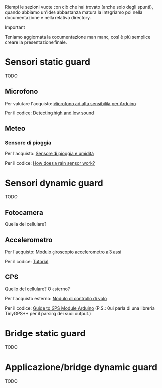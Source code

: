 Riempi le sezioni vuote con ciò che hai trovato (anche solo degli spunti), quando abbiamo un'idea abbastanza matura la integriamo poi nella documentazione e nella relativa directory.

> [!IMPORTANT]
> Teniamo aggiornata la documentazione man mano, così è più semplice creare la presentazione finale.


# Sensori static guard

TODO

## Microfono
Per valutare l'acquisto:
[Microfono ad alta sensibilità per Arduino](https://www.amazon.it/AZDelivery-KY-037-Mikrofon-Modul-Parent/dp/B089QHGFTS?th=1)

Per il codice: 
[Detecting high and low sound](https://www.circuitbasics.com/how-to-use-microphones-on-the-arduino/)


## Meteo

### Sensore di pioggia

Per l'acquisto:
[Sensore di pioggia e umidità](https://www.amazon.com/HiLetgo-Moisture-Humidity-Sensitivity-Nickeled/dp/B01DK29K28/ref=sr_1_3?dib=eyJ2IjoiMSJ9.W0zET8tH2yC3sMV5rPnocEFE77pi8HWfKiElvB9EU6J-Tz86BAbAo92TYWsNGQEWb0cXIbRN6sfJC9ece9UniSgQygyi1suexYdujA5Y0DUDJ9k5AfUjEnTRujcVTJYLPPi2GvKHLWbIpsk0P_XxhbhRxThuX7KcYBhYcMKwQw7HbAxtmo3A9G-KM3zPY4ZnEjF7bGsu2UFbgoC_iO22BbZFo7Y1SuPhjxC7ynOdXAQ.TNXbgymT2VCH9qdlqttv5XGsiiNnofjH3i_1KDuvMh8&dib_tag=se&keywords=rain+sensor+arduino&qid=1729622095&sr=8-3)

Per il codice:
[How does a rain sensor work?](https://circuitdigest.com/microcontroller-projects/interfacing-rain-sensor-with-arduino)

# Sensori dynamic guard

TODO

## Fotocamera

Quella del cellulare?

## Accelerometro

Per l'acquisto:
[Modulo giroscopio accelerometro a 3 assi](https://www.amazon.it/ARCELI-giroscopio-accelerometro-Accelerometer-Convertitore/dp/B07BVXN2GP/ref=sr_1_6?__mk_it_IT=%C3%85M%C3%85%C5%BD%C3%95%C3%91&crid=HSB2TIUYBKUF&dib=eyJ2IjoiMSJ9.RwQWIpYBctj3EU1OAr1KIGbetcU3a9flZoat59Mnw7A2TGTKYay11gy3pDtIVU5iefRais2Ye3kHpapjMLvPlkrcFoVyAnQIZSt0N50uLd0zA5wR6LwHBSd-9IaXvY8JOh672Y-MWxeuIkf65dol4BEgt1FNBw3tvXNRA3llmo6-JDtodDVhx6pAyI1E3ZPjMRzeTEzyB2ANAjMrKFfKS3P_qGDGDQHoi6wY-g8QGPMzJ0dVZ__gLioQjhcZaCt5xfsz7t6Jz8RLntvx52yUsY0X2c1lCeSdu-6M65MOpiI.WYizvD0Y5dAxm6mDaGkYok785JK6MR-9ng7LanQdi3Y&dib_tag=se&keywords=accelerometro&qid=1729622275&sprefix=accelerometro%2Caps%2C243&sr=8-6)

Per il codice:
[Tutorial](https://randomnerdtutorials.com/esp32-mpu-6050-accelerometer-gyroscope-arduino/)

## GPS 

Quello del cellulare? O esterno?

Per l'acquisto esterno:
[Modulo di controllo di volo](https://www.amazon.it/ICQUANZX-GY-NEO6MV2-Controller-ceramica-resistente/dp/B088LR3488/ref=sr_1_5?__mk_it_IT=%C3%85M%C3%85%C5%BD%C3%95%C3%91&crid=26W66PVOSH95N&dib=eyJ2IjoiMSJ9.FVqH72Lcm5HmctctPIJMbl_TA34N9G7Pl5vxoLe35uapWNhT0xCFXODz9fWMLzNsA5t4SlHzQwhUpahsZGn82hW51_46LDdjf8IPkZseukxjGPO6PwPIzgPaim1i08a0XH8_VHgjwFB-FOBcwCi-DEtxoNaDYwW1YGBqf1MBVv_f24qgM8jtk45RAQzhV1Pinx6Fb4LJyT3Y6qlPpG9YSTLGdfEjEPDSGMvgJk7s7RyWeZ59MBJ0NncS_80DV_y0gfTp2jwbxX9UmRTfM-Ohz6gtEfmtQiunLca8bwzkKZE.p2nDB0CpeUz1pOpMgzFQsfG6pOl2hQChrQxUeQmCiWk&dib_tag=se&keywords=gps+arduino&qid=1729622354&sprefix=gps+arduinp%2Caps%2C247&sr=8-5)

Per il codice:
[Guide to GPS Module Arduino](https://randomnerdtutorials.com/guide-to-neo-6m-gps-module-with-arduino/)
(P.S.: Qui parla di una libreria TinyGPS++ per il parsing dei suoi output.)


# Bridge static guard

TODO


# Applicazione/bridge dynamic guard

TODO




